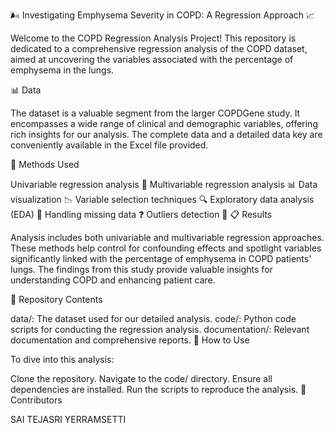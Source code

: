 🌬️ Investigating Emphysema Severity in COPD: A Regression Approach 📈

Welcome to the COPD Regression Analysis Project! This repository is dedicated to a comprehensive regression analysis of the COPD dataset, aimed at uncovering the variables associated with the percentage of emphysema in the lungs.

📊 Data

The dataset is a valuable segment from the larger COPDGene study. It encompasses a wide range of clinical and demographic variables, offering rich insights for our analysis. The complete data and a detailed data key are conveniently available in the Excel file provided.

🔬 Methods Used

Univariable regression analysis 📏
Multivariable regression analysis 📊
Data visualization 📉
Variable selection techniques 🔍
Exploratory data analysis (EDA) 🔎
Handling missing data ❓
Outliers detection 📍
📋 Results

Analysis includes both univariable and multivariable regression approaches. These methods help control for confounding effects and spotlight variables significantly linked with the percentage of emphysema in COPD patients' lungs. The findings from this study provide valuable insights for understanding COPD and enhancing patient care.

📁 Repository Contents

data/: The dataset used for our detailed analysis.
code/: Python code scripts for conducting the regression analysis.
documentation/: Relevant documentation and comprehensive reports.
🚀 How to Use

To dive into this analysis:

Clone the repository.
Navigate to the code/ directory.
Ensure all dependencies are installed.
Run the scripts to reproduce the analysis.
👥 Contributors

SAI TEJASRI YERRAMSETTI
